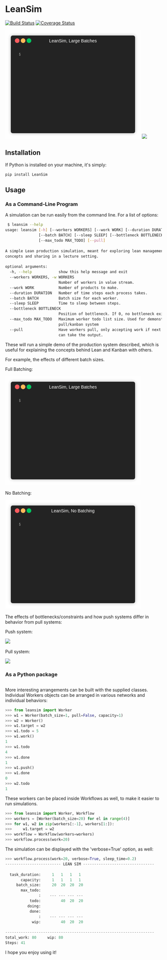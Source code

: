 # LeanSim

[![Build Status](https://travis-ci.org/nickdelgrosso/LeanSim.svg?branch=master)](https://travis-ci.org/nickdelgrosso/LeanSim)
[![Coverage Status](https://coveralls.io/repos/github/nickdelgrosso/LeanSim/badge.svg?branch=master)](https://coveralls.io/github/nickdelgrosso/LeanSim?branch=master)

![](vids/batch20.gif)
![](vids/pull.gif)

## Installation

If Python is installed on your machine, it's simply:
```bash
pip install LeanSim
```

## Usage

### As a Command-Line Program

A simulation can be run easily from the command line. For a list of options:

```bash
 $ leansim --help
usage: leansim [-h] [--workers WORKERS] [--work WORK] [--duration DURATION]
               [--batch BATCH] [--sleep SLEEP] [--bottleneck BOTTLENECK]
               [--max_todo MAX_TODO] [--pull]

A simple Lean production simulation, meant for exploring lean management
concepts and sharing in a lecture setting.

optional arguments:
  -h, --help            show this help message and exit
  --workers WORKERS, -w WORKERS
                        Number of workers in value stream.
  --work WORK           Number of products to make.
  --duration DURATION   Number of time steps each process takes.
  --batch BATCH         Batch size for each worker.
  --sleep SLEEP         Time to sleep between steps.
  --bottleneck BOTTLENECK
                        Position of bottleneck. If 0, no bottleneck exists.
  --max_todo MAX_TODO   Maximum worker todo list size. Used for demonstrating
                        pull/kanban system
  --pull                Have workers pull, only accepting work if next worker
                        can take the output.

```
    
These will run a simple demo of the production system described, which is useful for explaining the concepts behind Lean and Kanban with others.

For example, the effects of different batch sizes.

Full Batching:

![](vids/batch20.gif)

No Batching:

![](vids/nobatch.gif)

The effects of bottlenecks/constraints and how push systems differ in behavior from pull systems:

Push system:

![](vids/bottleneck.gif)

Pull system:

![](vids/pull.gif)


### As a Python package

```python

```

More interesting arrangements can be built with the supplied classes. Individual Workers objects can be arranged in various networks
and individual behaviors:
 
```python
>>> from leansim import Worker
>>> w1 = Worker(batch_size=1, pull=False, capacity=1)
>>> w2 = Worker()
>>> w1.target = w2
>>> w1.todo = 5
>>> w1.work()
1
>>> w1.todo
4
>>> w1.done
1
>>> w1.push()
>>> w1.done
0
>>> w2.todo
1
```

These workers can be placed inside Workflows as well, to make it easier to run simulations.
```python
>>> from leansim import Worker, Workflow
>>> workers = [Worker(batch_size=20) for el in range(4)]
>>> for w1, w2 in zip(workers[:-1], workers[1:]):
>>>     w1.target = w2
>>> workflow = Workflow(workers=workers)
>>> workflow.process(work=20)
```

The simulation can be displayed with the 'verbose=True' option, as well:
```python
>>> workflow.process(work=20, verbose=True, sleep_time=0.2)
------------------------- LEAN SIM --------------------------------

  task_duration:	 1	 1	 1	 1
       capacity:	 1	 1	 1	 1
     batch_size:	 20	 20	 20	 20
       max_todo:	  	  	  	  
               :	---	---	---	---
           todo:	  	 40	 20	 20
          doing:	  	  	  	  
           done:	  	  	  	  
               :	---	---	---	---
            wip:	  	 40	 20	 20

-------------------------------------------------------------------
total_work: 80     wip: 80     
Steps: 41


```

I hope you enjoy using it!  

